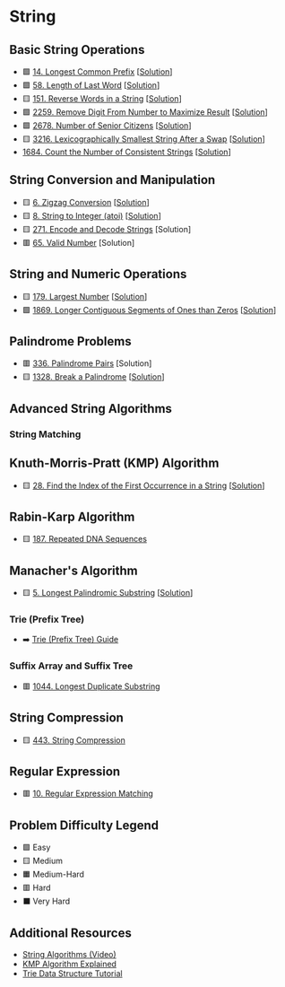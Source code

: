 # String

Basic String Operations
-----------------------

- 🟩 [14. Longest Common Prefix](https://leetcode.com/problems/longest-common-prefix/) [[Solution](./14.%20Longest%20Common%20Prefix.md)]
- 🟩 [58. Length of Last Word](https://leetcode.com/problems/length-of-last-word/) [[Solution](./58.%20Length%20of%20Last%20Word.md)]
- 🟨 [151. Reverse Words in a String](https://leetcode.com/problems/reverse-words-in-a-string/) [[Solution](./151.%20Reverse%20Words%20in%20a%20String.md)]
- 🟩 [2259. Remove Digit From Number to Maximize Result](https://leetcode.com/problems/remove-digit-from-number-to-maximize-result/) [[Solution](./2259.%20Remove%20Digit%20From%20Number%20to%20Maximize%20Result.md)]
- 🟩 [2678. Number of Senior Citizens](https://leetcode.com/problems/number-of-senior-citizens/) [[Solution](./2678.%20Number%20of%20Senior%20Citizens.md)]
- 🟨 [3216. Lexicographically Smallest String After a Swap](https://leetcode.com/problems/lexicographically-smallest-string-after-a-swap/) [[Solution](./3216.%20Lexicographically%20Smallest%20String%20After%20a%20Swap.md)]
- [1684. Count the Number of Consistent Strings](https://leetcode.com/problems/count-the-number-of-consistent-strings/description/) [[Solution](./1684.%20Count%20the%20Number%20of%20Consistent%20Strings.md)]

String Conversion and Manipulation
----------------------------------

- 🟨 [6. Zigzag Conversion](https://leetcode.com/problems/zigzag-conversion/) [[Solution](./6.%20Zigzag%20Conversion.md)]
- 🟨 [8. String to Integer (atoi)](https://leetcode.com/problems/string-to-integer-atoi/) [[Solution](./8.%20String%20to%20Integer%20(atoi).md)]
- 🟨 [271. Encode and Decode Strings](https://leetcode.com/problems/encode-and-decode-strings/) [Solution]
- 🟥 [65. Valid Number](https://leetcode.com/problems/valid-number/) [Solution]

String and Numeric Operations
-----------------------------

- 🟨 [179. Largest Number](https://leetcode.com/problems/largest-number/) [[Solution](./179.%20Largest%20Number.md)]
- 🟩 [1869. Longer Contiguous Segments of Ones than Zeros](https://leetcode.com/problems/longer-contiguous-segments-of-ones-than-zeros/description/) [[Solution](./1869.%20Longer%20Contiguous%20Segments%20of%20Ones%20than%20Zeros.md)]

Palindrome Problems
-------------------

- 🟥 [336. Palindrome Pairs](https://leetcode.com/problems/palindrome-pairs/) [Solution]
- 🟨 [1328. Break a Palindrome](https://leetcode.com/problems/break-a-palindrome/) [[Solution](./1328.%20Break%20a%20Palindrome.md)]

Advanced String Algorithms
--------------------------

### String Matching

Knuth-Morris-Pratt (KMP) Algorithm
----------------------------------

- 🟨 [28. Find the Index of the First Occurrence in a String](https://leetcode.com/problems/find-the-index-of-the-first-occurrence-in-a-string/) [[Solution](./28.%20Find%20the%20Index%20of%20the%20First%20Occurrence%20in%20a%20String.md)]

Rabin-Karp Algorithm
--------------------

- 🟨 [187. Repeated DNA Sequences](https://leetcode.com/problems/repeated-dna-sequences/)

Manacher's Algorithm
--------------------

- 🟨 [5. Longest Palindromic Substring](https://leetcode.com/problems/longest-palindromic-substring/) [[Solution](./5.%20Longest%20Palindromic%20Substring.md)]

### Trie (Prefix Tree)

- ➡️ [Trie (Prefix Tree) Guide](https://hackmd.io/@siansiansu/B1qHrIPdR)

### Suffix Array and Suffix Tree

- 🟥 [1044. Longest Duplicate Substring](https://leetcode.com/problems/longest-duplicate-substring/)

String Compression
------------------

- 🟨 [443. String Compression](https://leetcode.com/problems/string-compression/)

Regular Expression
------------------

- 🟥 [10. Regular Expression Matching](https://leetcode.com/problems/regular-expression-matching/)

Problem Difficulty Legend
-------------------------

- 🟩 Easy
- 🟨 Medium
- 🟧 Medium-Hard
- 🟥 Hard
- ⬛ Very Hard

Additional Resources
--------------------

- [String Algorithms (Video)](https://www.youtube.com/watch?v=3aGSqasVPsI)
- [KMP Algorithm Explained](https://www.geeksforgeeks.org/kmp-algorithm-for-pattern-searching/)
- [Trie Data Structure Tutorial](https://www.hackerearth.com/practice/data-structures/advanced-data-structures/trie-keyword-tree/tutorial/)

